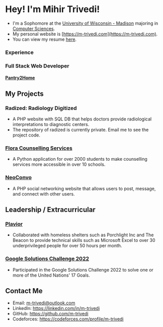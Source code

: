 # Hey! I'm Mihir Trivedi!
- I'm a Sophomore at the [University of Wisconsin - Madison](https://www.wisc.edu/) majoring in [Computer Sciences](https://www.cs.wisc.edu).
- My personal website is [https://m-trivedi.com](https://m-trivedi.com).
- You can view my resume [here](https://m-trivedi.com/Mihir_Trivedi_Resume.pdf).

### Experience
### Full Stack Web Developer
#### [Pantry2Home](https://pantry2home.com)


## My Projects
### Radized: Radiology Digitized
- A PHP website with SQL DB that helps doctors provide radiological interpretations to diagnostic centers.
- The repository of radized is currently private. Email me to see the project code.

### [Flora Counselling Services](https://github.com/m-trivedi/flora)
- A Python application for over 2000 students to make counselling services more accessible in over 10 schools.

### [NeoConvo](https://github.com/m-trivedi/neoconvo)
- A PHP social networking website that allows users to post, message, and connect with other users.


## Leadership / Extracurricular
### [Plavior](https://plavior.com)
- Collaborated with homeless shelters such as Porchlight Inc and The Beacon to provide technical skills such as Microsoft Excel to over 30 underprivileged people for over 50 hours per month.

### [Google Solutions Challenge 2022](https://github.com/MichaelLin12/Google-Solutions)
- Participated in the Google Solutions Challenge 2022 to solve one or more of the United Nations' 17 Goals.


## Contact Me
- Email: m-trivedi@outlook.com
- LinkedIn: https://linkedin.com/in/m-trivedi
- GitHub: https://github.com/m-trivedi
- Codeforces: https://codeforces.com/profile/m-trivedi

<!--
**truvsere/truvsere** is a ✨ _special_ ✨ repository because its `README.md` (this file) appears on your GitHub profile.

Here are some ideas to get you started:

- 🔭 I’m currently working on ...
- 🌱 I’m currently learning ...
- 👯 I’m looking to collaborate on ...
- 🤔 I’m looking for help with ...
- 💬 Ask me about ...
- 📫 How to reach me: ...
- 😄 Pronouns: ...
- ⚡ Fun fact: ...
-->
